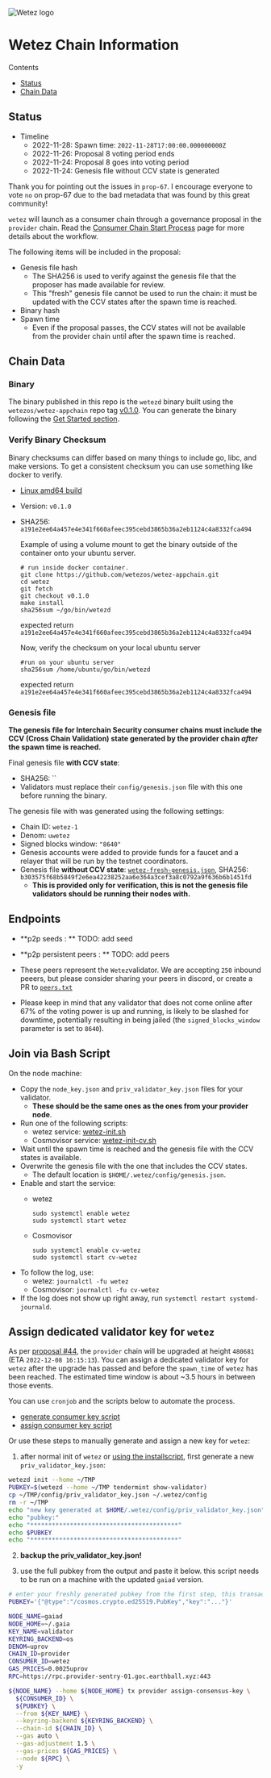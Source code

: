 ![Wetez logo]()

# Wetez Chain Information

Contents

* [Status](#status)
* [Chain Data](#chain-data)

## Status

<!-- TODO: Spawn time & Proposal num -->
* Timeline
  * 2022-11-28: Spawn time: `2022-11-28T17:00:00.000000000Z`
  * 2022-11-26: Proposal 8 voting period ends
  * 2022-11-24: Proposal 8 goes into voting period
  * 2022-11-24: Genesis file without CCV state is generated

Thank you for pointing out the issues in `prop-67`.  I encourage everyone to vote `no` on prop-67 due to the bad metadata that was found by this great community!

`wetez` will launch as a consumer chain through a governance proposal in the `provider` chain. Read the [Consumer Chain Start Process](/docs/Consumer-Chain-Start-Process.md) page for more details about the workflow.

The following items will be included in the proposal:

* Genesis file hash
  * The SHA256 is used to verify against the genesis file that the proposer has made available for review.
  * This "fresh" genesis file cannot be used to run the chain: it must be updated with the CCV states after the spawn time is reached.
* Binary hash
* Spawn time
  * Even if the proposal passes, the CCV states will not be available from the provider chain until after the spawn time is reached.

## Chain Data

### Binary

The binary published in this repo is the `wetezd` binary built using the `wetezos/wetez-appchain` repo tag [v0.1.0](https://github.com/wetezos/wetez-appchain/releases/tag/v0.1.0). You can generate the binary following the [Get Started section](https://github.com/wetezos/wetez-appchain/tree/v0.1.0#get-started).
### Verify Binary Checksum

Binary checksums can differ based on many things to include go, libc, and make versions. To get a consistent checksum you can use something like docker to verify.

* [Linux amd64 build](wetezd)
* Version: `v0.1.0`
* SHA256: `a191e2ee64a457e4e341f660afeec395cebd3865b36a2eb1124c4a8332fca494`

  Example of using a volume mount to get the binary outside of the container onto your ubuntu server.


  ```
  # run inside docker container.
  git clone https://github.com/wetezos/wetez-appchain.git
  cd wetez
  git fetch
  git checkout v0.1.0
  make install
  sha256sum ~/go/bin/wetezd
  ```

  expected return `a191e2ee64a457e4e341f660afeec395cebd3865b36a2eb1124c4a8332fca494`

  Now, verify the checksum on your local ubuntu server

  ```
  #run on your ubuntu server
  sha256sum /home/ubuntu/go/bin/wetezd
  ```

  expected return `a191e2ee64a457e4e341f660afeec395cebd3865b36a2eb1124c4a8332fca494`

### Genesis file

**The genesis file for Interchain Security consumer chains must include the CCV (Cross Chain Validation) state generated by the provider chain _after_ the spawn time is reached.**

Final genesis file **with CCV state**:

* SHA256: ``
* Validators must replace their `config/genesis.json` file with this one before running the binary.

The genesis file with was generated using the following settings:

* Chain ID: `wetez-1`
* Denom: `uwetez`
* Signed blocks window: `"8640"`
* Genesis accounts were added to provide funds for a faucet and a relayer that will be run by the testnet coordinators.
* Genesis file **without CCV state**: [`wetez-fresh-genesis.json`](wetez-fresh-genesis.json), SHA256: `b303575f68b5849f2e6ea42238252aa6e364a3cef3a8c0792a9f636b6b1451fd`
  * **This is provided only for verification, this is not the genesis file validators should be running their nodes with.**

## Endpoints

* **p2p seeds : ** TODO: add seed
* **p2p persistent peers : ** TODO: add peers
* These peers represent the `Wetez`validator. We are accepting `250` inbound peeers, but please consider sharing your peers in discord, or create a PR to [`peers.txt`](peers.txt)

* Please keep in mind that any validator that does not come online after 67% of the voting power is up and running, is likely to be slashed for downtime, potentially resulting in being jailed (the `signed_blocks_window` parameter is set to `8640`).

## Join via Bash Script

On the node machine:

* Copy the `node_key.json` and `priv_validator_key.json` files for your validator.
  * **These should be the same ones as the ones from your provider node**.
* Run one of the following scripts:
  * wetez service: [wetez-init.sh](wetez-init.sh)
  * Cosmovisor service: [wetez-init-cv.sh](wetez-init-cv.sh)
* Wait until the spawn time is reached and the genesis file with the CCV states is available.
* Overwrite the genesis file with the one that includes the CCV states.
  * The default location is `$HOME/.wetez/config/genesis.json`.
* Enable and start the service:
  * wetez

    ```
    sudo systemctl enable wetez
    sudo systemctl start wetez
    ```

  * Cosmovisor

    ```
    sudo systemctl enable cv-wetez
    sudo systemctl start cv-wetez
    ```

- To follow the log, use:
  * wetez: `journalctl -fu wetez`
  * Cosmovisor: `journalctl -fu cv-wetez`
- If the log does not show up right away, run `systemctl restart systemd-journald`.

## Assign dedicated validator key for `wetez`

As per [proposal #44](https://testnet.mintscan.io/goc-provider/proposals/44), the `provider` chain will be upgraded at height `480681` (ETA `2022-12-08 16:15:13`). You can assign a dedicated validator key for `wetez` after the upgrade has passed and before the `spawn_time` of `wetez` has been reached. The estimated time window is about ~3.5 hours in between those events.

You can use `cronjob` and the scripts below to automate the process.

- [generate consumer key script](./generate_consumer_key.sh)
- [assign consumer key script](./assign_consumer_key.sh)

Or use these steps to manually generate and assign a new key for `wetez`:

1) after normal init of `wetez` or [using the installscript](#join-via-bash-script), first generate a new `priv_validator_key.json`:
```sh
wetezd init --home ~/TMP
PUBKEY=$(wetezd --home ~/TMP tendermint show-validator)
cp ~/TMP/config/priv_validator_key.json ~/.wetez/config
rm -r ~/TMP
echo "new key generated at $HOME/.wetez/config/priv_validator_key.json"
echo "pubkey:"
echo "*****************************************"
echo $PUBKEY
echo "*****************************************"
```
2) **backup the priv_validator_key.json!**

3) use the full pubkey from the output and paste it below. this script needs to be run on a machine with the updated `gaiad` version.
```sh
# enter your freshly generated pubkey from the first step, this transaction needs to be done on a machine with the updated gaiad version
PUBKEY='{"@type":"/cosmos.crypto.ed25519.PubKey","key":"..."}'

NODE_NAME=gaiad
NODE_HOME=~/.gaia
KEY_NAME=validator
KEYRING_BACKEND=os
DENOM=uprov
CHAIN_ID=provider
CONSUMER_ID=wetez
GAS_PRICES=0.0025uprov
RPC=https://rpc.provider-sentry-01.goc.earthball.xyz:443

${NODE_NAME} --home ${NODE_HOME} tx provider assign-consensus-key \
  ${CONSUMER_ID} \
  ${PUBKEY} \
  --from ${KEY_NAME} \
  --keyring-backend ${KEYRING_BACKEND} \
  --chain-id ${CHAIN_ID} \
  --gas auto \
  --gas-adjustment 1.5 \
  --gas-prices ${GAS_PRICES} \
  --node ${RPC} \
  -y
```